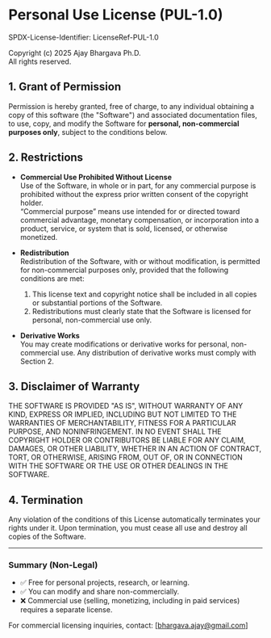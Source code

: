 # Personal Use License (PUL-1.0)

SPDX-License-Identifier: LicenseRef-PUL-1.0

Copyright (c) 2025 Ajay Bhargava Ph.D.  
All rights reserved.

## 1. Grant of Permission
Permission is hereby granted, free of charge, to any individual obtaining a copy of this software (the "Software") and associated documentation files, to use, copy, and modify the Software for **personal, non-commercial purposes only**, subject to the conditions below.

## 2. Restrictions
- **Commercial Use Prohibited Without License**  
  Use of the Software, in whole or in part, for any commercial purpose is prohibited without the express prior written consent of the copyright holder.  
  “Commercial purpose” means use intended for or directed toward commercial advantage, monetary compensation, or incorporation into a product, service, or system that is sold, licensed, or otherwise monetized.

- **Redistribution**  
  Redistribution of the Software, with or without modification, is permitted for non-commercial purposes only, provided that the following conditions are met:  
  1. This license text and copyright notice shall be included in all copies or substantial portions of the Software.  
  2. Redistributions must clearly state that the Software is licensed for personal, non-commercial use only.

- **Derivative Works**  
  You may create modifications or derivative works for personal, non-commercial use. Any distribution of derivative works must comply with Section 2.

## 3. Disclaimer of Warranty
THE SOFTWARE IS PROVIDED "AS IS", WITHOUT WARRANTY OF ANY KIND, EXPRESS OR IMPLIED, INCLUDING BUT NOT LIMITED TO THE WARRANTIES OF MERCHANTABILITY, FITNESS FOR A PARTICULAR PURPOSE, AND NONINFRINGEMENT. IN NO EVENT SHALL THE COPYRIGHT HOLDER OR CONTRIBUTORS BE LIABLE FOR ANY CLAIM, DAMAGES, OR OTHER LIABILITY, WHETHER IN AN ACTION OF CONTRACT, TORT, OR OTHERWISE, ARISING FROM, OUT OF, OR IN CONNECTION WITH THE SOFTWARE OR THE USE OR OTHER DEALINGS IN THE SOFTWARE.

## 4. Termination
Any violation of the conditions of this License automatically terminates your rights under it. Upon termination, you must cease all use and destroy all copies of the Software.

---

### Summary (Non-Legal)
- ✅ Free for personal projects, research, or learning.  
- ✅ You can modify and share non-commercially.  
- ❌ Commercial use (selling, monetizing, including in paid services) requires a separate license.  

For commercial licensing inquiries, contact: [bhargava.ajay@gmail.com]
